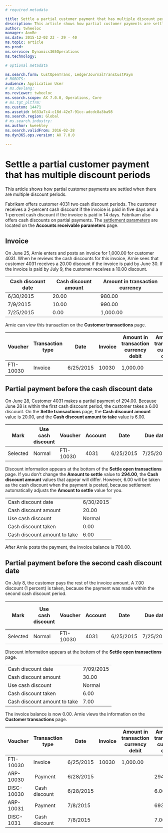 ```yaml
---
# required metadata

title: Settle a partial customer payment that has multiple discount periods
description: This article shows how partial customer payments are settled when there are multiple discount periods.
author: twheeloc
manager: AnnBe
ms.date: 2015-12-02 23 - 29 - 40
ms.topic: article
ms.prod: 
ms.service: Dynamics365Operations
ms.technology: 

# optional metadata

ms.search.form: CustOpenTrans, LedgerJournalTransCustPaym
# ROBOTS: 
audience: Application User
# ms.devlang: 
ms.reviewer: twheeloc
ms.search.scope: AX 7.0.0, Operations, Core
# ms.tgt_pltfrm: 
ms.custom: 14471
ms.assetid: b633a7c4-c18d-42e7-91cc-adcdc8a3ba98
ms.search.region: Global
# ms.search.industry: 
ms.author: kweekley
ms.search.validFrom: 2016-02-28
ms.dyn365.ops.version: AX 7.0.0

---
```


# Settle a partial customer payment that has multiple discount periods

This article shows how partial customer payments are settled when there are multiple discount periods.

Fabrikam offers customer 4031 two cash discount periods. The customer receives a 2-percent cash discount if the invoice is paid in five days and a 1-percent cash discount if the invoice is paid in 14 days. Fabrikam also offers cash discounts on partial payments. The [settlement parameters](http://ax.help.dynamics.com/en/?p=246884) are located on the **Accounts receivable parameters** page.

## Invoice
On June 25, Arnie enters and posts an invoice for 1,000.00 for customer 4031. When he reviews the cash discounts for this invoice, Arnie sees that customer 4031 receives a 20.00 discount if the invoice is paid by June 30. If the invoice is paid by July 9, the customer receives a 10.00 discount.

| Cash discount date | Cash discount amount | Amount in transaction currency |
|--------------------|----------------------|--------------------------------|
| 6/30/2015          | 20.00                | 980.00                         |
| 7/9/2015           | 10.00                | 990.00                         |
| 7/25/2015          | 0.00                 | 1,000.00                       |

Arnie can view this transaction on the **Customer transactions** page.

| Voucher   | Transaction type | Date      | Invoice | Amount in transaction currency debit | Amount in transaction currency credit | Balance  | Currency |
|-----------|------------------|-----------|---------|--------------------------------------|---------------------------------------|----------|----------|
| FTI-10030 | Invoice          | 6/25/2015 | 10030   | 1,000.00                             |                                       | 1,000.00 | USD      |

## Partial payment before the cash discount date
On June 28, Customer 4031 makes a partial payment of 294.00. Because June 28 is within the first cash discount period, the customer takes a 6.00 discount. On the **Settle transactions** page, the **Cash discount amount** value is 20.00, and the **Cash discount amount to take** value is 6.00.

| Mark     | Use cash discount | Voucher   | Account | Date      | Due date  | Invoice | Amount in transaction currency | Currency | Amount to settle |
|----------|-------------------|-----------|---------|-----------|-----------|---------|--------------------------------|----------|------------------|
| Selected | Normal            | FTI-10030 | 4031    | 6/25/2015 | 7/25/2015 | 10030   | 1,000.00                       | USD      | 294.00           |

Discount information appears at the bottom of the **Settle open transactions** page. If you don't change the **Amount to settle** value to **294.00**, the **Cash discount amount** values that appear will differ. However, 6.00 will be taken as the cash discount when the payment is posted, because settlement automatically adjusts the **Amount to settle** value for you.

|                              |           |
|------------------------------|-----------|
| Cash discount date           | 6/30/2015 |
| Cash discount amount         | 20.00     |
| Use cash discount            | Normal    |
| Cash discount taken          | 0.00      |
| Cash discount amount to take | 6.00      |

After Arnie posts the payment, the invoice balance is 700.00.

## Partial payment before the second cash discount date
On July 8, the customer pays the rest of the invoice amount. A 7.00 discount (1 percent) is taken, because the payment was made within the second cash discount period.

| Mark     | Use cash discount | Voucher   | Account | Date      | Due date  | Invoice | Amount in transaction currency debit | Amount in transaction currency credit | Currency | Amount to settle |
|----------|-------------------|-----------|---------|-----------|-----------|---------|--------------------------------------|---------------------------------------|----------|------------------|
| Selected | Normal            | FTI-10030 | 4031    | 6/25/2015 | 7/25/2015 | 10030   | 700.00                               |                                       | USD      | 693.00           |

Discount information appears at the bottom of the **Settle open transactions** page.

|                              |           |
|------------------------------|-----------|
| Cash discount date           | 7/09/2015 |
| Cash discount amount         | 30.00     |
| Use cash discount            | Normal    |
| Cash discount taken          | 6.00      |
| Cash discount amount to take | 7.00      |

The invoice balance is now 0.00. Arnie views the information on the **Customer transactions** page.

| Voucher    | Transaction type | Date      | Invoice | Amount in transaction currency debit | Amount in transaction currency credit | Balance | Currency |
|------------|------------------|-----------|---------|--------------------------------------|---------------------------------------|---------|----------|
| FTI-10030  | Invoice          | 6/25/2015 | 10030   | 1,000.00                             |                                       | 0.00    | USD      |
| ARP-10030  |  Payment         | 6/28/2015 |         |                                      | 294.00                                | 0.00    | USD      |
| DISC-10030 |  Cash discount   | 6/28/2015 |         |                                      | 6.00                                  | 0.00    | USD      |
| ARP-10031  |  Payment         | 7/8/2015  |         |                                      | 693.00                                | 0.00    | USD      |
| DISC-1031  |  Cash discount   | 7/8/2015  |         |                                      | 7.00                                  | 0.00    | USD      |



